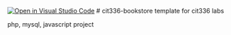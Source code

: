 [![Open in Visual Studio Code](https://classroom.github.com/assets/open-in-vscode-718a45dd9cf7e7f842a935f5ebbe5719a5e09af4491e668f4dbf3b35d5cca122.svg)](https://classroom.github.com/online_ide?assignment_repo_id=13535100&assignment_repo_type=AssignmentRepo)
﻿# cit336-bookstore
template for cit336 labs

php, mysql, javascript project